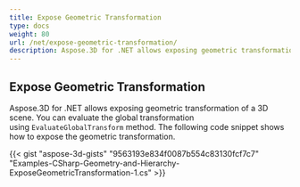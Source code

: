 ```yaml
---
title: Expose Geometric Transformation
type: docs
weight: 80
url: /net/expose-geometric-transformation/
description: Aspose.3D for .NET allows exposing geometric transformation of a 3D scene. You can evaluate the global transformation using EvaluateGlobalTransform method.
---
```


## **Expose Geometric Transformation**
Aspose.3D for .NET allows exposing geometric transformation of a 3D scene. You can evaluate the global transformation using `EvaluateGlobalTransform` method. The following code snippet shows how to expose the geometric transformation.

{{< gist "aspose-3d-gists" "9563193e834f0087b554c83130fcf7c7" "Examples-CSharp-Geometry-and-Hierarchy-ExposeGeometricTransformation-1.cs" >}}
